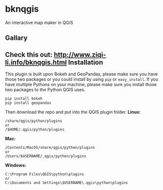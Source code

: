 # bknqgis
An interactive map maker in QGIS


Gallary
------------
Check this out: http://www.ziqi-li.info/bknqgis.html
Installation
------------
This plugin is built upon Bokeh and GeoPandas, please make sure you have those two packages or you could install by using `pip` or `easy_install`. If you have multiple Pythons on your machine, please make sure you install those two packages to the Python QGIS uses.

```
pip install bokeh
pip install geopandas
```
Then download the repo and put into the QGIS plugin folder.
**Linux:**
```
/share/qgis/python/plugins
or
/$HOME/.qgis/python/plugins
```
**Mac:**
```
/Contents/MacOS/share/qgis/python/plugins
or
/Users/$USERNAME/.qgis/python/plugins
```
**Windows:**
```
C:\Program Files\QGIS\python\plugins
or
C:\Documents and Settings\$USERNAME\.qgis\python\plugins
```
